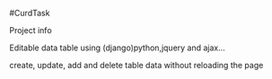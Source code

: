 #CurdTask

Project info

Editable data table using (django)python,jquery and ajax...


create, update, add and delete table data without reloading the page
